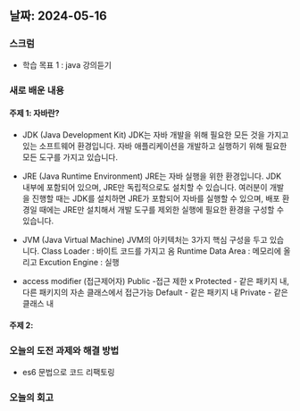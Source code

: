 ## 날짜: 2024-05-16

### 스크럼
- 학습 목표 1 : java 강의듣기

### 새로 배운 내용
#### 주제 1: 자바란?
- JDK (Java Development Kit)
JDK는 자바 개발을 위해 필요한 모든 것을 가지고 있는 소프트웨어 환경입니다.
자바 애플리케이션을 개발하고 실행하기 위해 필요한 모든 도구를 가지고 있습니다.
- JRE (Java Runtime Environment)
JRE는 자바 실행을 위한 환경입니다. JDK 내부에 포함되어 있으며, JRE만 독립적으로도 설치할 수 있습니다.
여러분이 개발을 진행할 때는 JDK를 설치하면 JRE가 포함되어 자바를 실행할 수 있으며, 배포 환경일 때에는 JRE만 설치해서 개발 도구를 제외한 실행에 필요한 환경을 구성할 수 있습니다.
- JVM (Java Virtual Machine)
JVM의 아키텍처는 3가지 핵심 구성을 두고 있습니다.
Class Loader : 바이트 코드를 가지고 옴
Runtime Data Area : 메모리에 올리고
Excution Engine : 실행

- access modifier (접근제어자)
Public -접근 제한 x
Protected - 같은 패키지 내, 다른 패키지의 자손 클래스에서 접근가능
Default - 같은 패키지 내
Private - 같은 클래스 내

#### 주제 2: 

### 오늘의 도전 과제와 해결 방법
- es6 문법으로 코드 리팩토링

### 오늘의 회고
